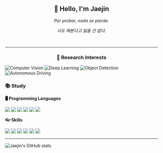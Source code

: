 <div align="center">
  <h2>👋 Hello, I'm Jaejin</h2>
  <p><i>Por probar, nada se pierde.</i></p>
  <p><i>시도 해본다고 잃을 건 없다.</i></p>
  <br>
</div>

---

<h3 align="center">🚀 Research Interests</h3>
<p >
  <img src="https://img.shields.io/badge/Computer_Vision-4285F4?style=for-the-badge&logo=google-photos&logoColor=white" alt="Computer Vision"/>
  <img src="https://img.shields.io/badge/Deep_Learning-FF6F00?style=for-the-badge&logo=deep-learning&logoColor=white" alt="Deep Learning"/>
  <img src="https://img.shields.io/badge/Object_Detection-FF4136?style=for-the-badge&logo=google-nearby&logoColor=white" alt="Object Detection"/>
  <img src="https://img.shields.io/badge/Autonomous_Driving-32CD32?style=for-the-badge&logo=tesla&logoColor=white" alt="Autonomous Driving"/>
</p>



<h3>📚 Study</h3>
<b>🖥️ Programming Languages</b><br>
<p>
  <img src="https://img.shields.io/badge/C++-00599C?style=for-the-badge&logo=C%2B%2B&logoColor=white"/>
  <img src="https://img.shields.io/badge/C-A8B9CC?style=for-the-badge&logo=C&logoColor=white"/>
  <img src="https://img.shields.io/badge/Python-3776AB?style=for-the-badge&logo=Python&logoColor=white"/>
  <img src="https://img.shields.io/badge/HTML-E34F26?style=for-the-badge&logo=HTML5&logoColor=white"/>
  <img src="https://img.shields.io/badge/CSS-1572B6?style=for-the-badge&logo=CSS3&logoColor=white"/>
  <img src="https://img.shields.io/badge/JavaScript-F7DF1E?style=for-the-badge&logo=JavaScript&logoColor=white"/>
</p>

<b>👓 Skills</b><br>
<p >
  <img src="https://img.shields.io/badge/Git-F05032?style=for-the-badge&logo=Git&logoColor=white"/>
  <img src="https://img.shields.io/badge/GitHub-181717?style=for-the-badge&logo=GitHub&logoColor=white"/>
  <img src="https://img.shields.io/badge/Docker-2496ED?style=for-the-badge&logo=Docker&logoColor=white"/>
  <img src="https://img.shields.io/badge/OpenCV-5C3EE8?style=for-the-badge&logo=OpenCV&logoColor=white"/>
  <img src="https://img.shields.io/badge/PyTorch-EE4C2C?style=for-the-badge&logo=PyTorch&logoColor=white"/>
  <img src="https://img.shields.io/badge/Linux-FCC624?style=for-the-badge&logo=Linux&logoColor=white"/>
</p>

---

<div>
  <img src="https://github-readme-stats.vercel.app/api?username=jeajin99&show_icons=true&theme=radical" alt="Jaejin's GitHub stats"/>
</div>
